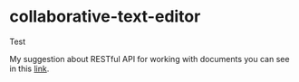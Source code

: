 # collaborative-text-editor

Test

My suggestion about RESTful API for working with documents you can see in this [link](https://app.swaggerhub.com/apis-docs/mavrinkirill/collaborative-text-editor/1.0.0).

